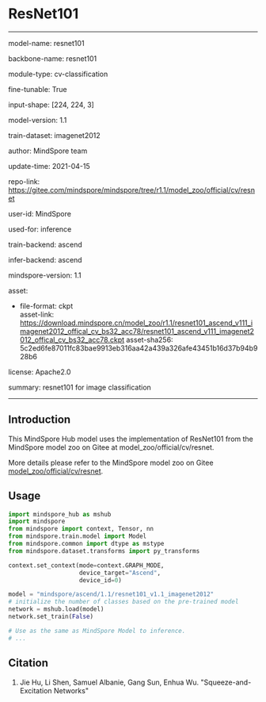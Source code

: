 # ResNet101

---

model-name: resnet101

backbone-name: resnet101

module-type: cv-classification

fine-tunable: True

input-shape: [224, 224, 3]

model-version: 1.1

train-dataset: imagenet2012

author: MindSpore team

update-time: 2021-04-15

repo-link: <https://gitee.com/mindspore/mindspore/tree/r1.1/model_zoo/official/cv/resnet>

user-id: MindSpore

used-for: inference

train-backend: ascend

infer-backend: ascend

mindspore-version: 1.1

asset:

-
    file-format: ckpt  
    asset-link: <https://download.mindspore.cn/model_zoo/r1.1/resnet101_ascend_v111_imagenet2012_offical_cv_bs32_acc78/resnet101_ascend_v111_imagenet2012_offical_cv_bs32_acc78.ckpt>
    asset-sha256: 5c2ed6fe87011fc83bae9913eb316aa42a439a326afe43451b16d37b94b928b6

license: Apache2.0

summary: resnet101 for image classification

---

## Introduction

This MindSpore Hub model uses the implementation of ResNet101 from the MindSpore model zoo on Gitee at model_zoo/official/cv/resnet.

More details please refer to the MindSpore model zoo on Gitee [model_zoo/official/cv/resnet](https://gitee.com/mindspore/mindspore/blob/r1.1/model_zoo/official/cv/resnet/README.md).

## Usage

```python
import mindspore_hub as mshub
import mindspore
from mindspore import context, Tensor, nn
from mindspore.train.model import Model
from mindspore.common import dtype as mstype
from mindspore.dataset.transforms import py_transforms

context.set_context(mode=context.GRAPH_MODE,
                    device_target="Ascend",
                    device_id=0)

model = "mindspore/ascend/1.1/resnet101_v1.1_imagenet2012"
# initialize the number of classes based on the pre-trained model
network = mshub.load(model)
network.set_train(False)

# Use as the same as MindSpore Model to inference.
# ...
```

## Citation

1. Jie Hu, Li Shen, Samuel Albanie, Gang Sun, Enhua Wu. "Squeeze-and-Excitation Networks"
